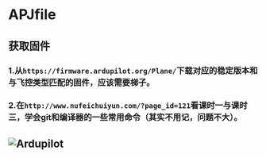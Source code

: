 # APJfile
## 获取固件
### 1.从`https://firmware.ardupilot.org/Plane/`下载对应的稳定版本和与飞控类型匹配的固件，应该需要梯子。
### 2.在`http://www.nufeichuiyun.com/?page_id=121`看课时一与课时三，学会git和编译器的一些常用命令（其实不用记，问题不大）。
##  ![Ardupilot](https://firmware.ardupilot.org/Tools/Logos/ArduPilot-Cleaned-Transparent.png)
